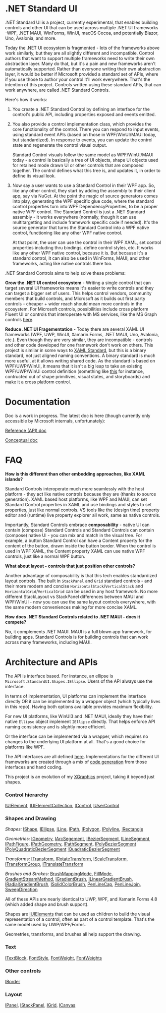 # .NET Standard UI

.NET Standard UI is a project, currently experimental, that enables building controls and other UI that can
be used across multiple .NET UI frameworks -WPF, .NET MAUI, WinForms, WinUI, macOS Cocoa, and potentially
Blazor, Uno, Avalonia, and more.

Today the .NET UI ecosystem is fragmented - lots of the frameworks above work similarly, but they
are all slightly different and incompatible. Control authors that want to support multiple frameworks
need to write their own abstraction layer. Many do that, but it's a pain and new frameworks aren't
automatically supported.  Rather than everyone writing their own abstraction layer, it would be better
if Microsoft provided a standard set of APIs, where if you use those to author your control it'll
work everywhere. That's the intention of this project. Controls written using these standard APIs,
that can work anywhere, are called .NET Standard Controls.

Here's how it works:
1. You create a .NET Standard Control by defining an interface for the control's public API, including
properties exposed and events emitted.

2. You also provide a control implementation class, which provides the core functionality of the control.
There you can respond to input events, using standard event APIs (based on those in WPF/WinUI/MAUI today, but standardized).
In response to events, you can update the control state and regenerate the control visual output.


    Standard Control visuals follow the same model as WPF/WinUI/MAUI today - a control is basically a tree of UI objects,
shape UI objects used for retained mode drawn UI or other controls that are composed together. The control
defines what this tree is, and updates it, in order to define its visual look.

3. Now say a user wants to use a Standard Control in their WPF app. So, like any other control, they start by
adding the assembly to their client app, say via NuGet. At the point the magic of source generators comes into play,
generating the WPF specific glue code, where the standard control properties turn into WPF DependencyProperties,
to be a proper native WPF control. The Standard Control is just a .NET Standard assembly - it works
everywhere (normally, though it can use multitargetting and include framework specific code if needed). It's the source
generator that turns the Standard Control into a WPF native control, functioning like any other WPF native control.

    At that point, the user can use the control in their WPF XAML, set control properties including thru bindings,
    define control styles, etc. It works like any other WPF native control, because it is. But because it's a
standard control, it can also be used in WinForms, MAUI, and other frameworks, acting like native controls there too.

.NET Standard Controls aims to help solve these problems:

**Grow the .NET UI control ecosystem** - Writing a single control that can target several UI
frameworks means it's easier to write controls and they can target a bigger set of users. This
helps control vendors, community members that build controls, and Microsoft as it builds out first
party controls - cheaper + wider reach should mean more controls in the ecosystem. For Microsoft controls,
possibilities include cross platform Fluent UI or controls that interoperate with MS services,
like the MS Graph controls [here](https://docs.microsoft.com/en-us/windows/communitytoolkit/graph/controls/peoplepicker).

**Reduce .NET UI Fragementation** - Today there are several XAML UI frameworks (WPF, UWP, WinUI, Xamarin.Forms,
.NET MAUI, Uno, Avalonia, etc.). Even though they are very similar, they are incompatible - controls and other
code developed for one framework don't work on others.
This project is similar in some ways to [XAML Standard](https://github.com/microsoft/xaml-standard), but this is a binary
standard, not just aligned naming conventions. A binary standard is much more useful, at it allows writing shared code.
As the standard is based on WPF/UWP/WinUI, it means that it isn't a big leap to take an existing WPF/UWP/WinUI control
definition (something like [this](https://docs.microsoft.com/en-us/dotnet/desktop/wpf/controls/button-styles-and-templates?view=netframeworkdesktop-4.8)
for instance, contructed out of shape primitives, visual states, and storyboards) and make it a cross platform control.


# Documentation

Doc is a work in progress. The latest doc is here (though currently only accessible by Microsoft internals, unfortunately):

[Reference (API) doc](https://review.docs.microsoft.com/en-us/dotnet/api/microsoft.standardui?view=dotnet-standard-ui&branch=pr-en-us-4)

[Conceptual doc](https://review.docs.microsoft.com/en-us/dotnet/standard-ui/?branch=main)

# FAQ

**How is this different than other embedding approaches, like XAML islands?**

Standard Controls interoperate much more seamlessly with the host platform - they act like native controls because they are (thanks to source generation). XAML based host platforms, like WPF and MAUI, can set Standard Control properties in XAML and use bindings and styles to set properties, just like normal controls. VS tools like the (design time) property editor and (runtime) live property explorer all
work, same as native controls.

Importantly, Standard Controls embrace **composability** - native UI can contain (compose) Standard Controls and Standard Controls can
contain (compose) native UI - you can mix and match in the visual tree. For example, a button Standard Control can have a Content property
for the content of the button, drawn inside the button border. When the control is used in WPF XAML, the Content property XAML can
use native WPF controls, just like a normal WPF button.

**What about layout - controls that just position other controls?**

Another advantage of composability is that this tech enables standardized layout controls. The built in `StackPanel` and `Grid`
standard controls - and their more modern and concise `HorizontalStack`/`VerticalStack` and `HorizontalGrid`/`VerticalGrid` can be used in
any host framework. No more different StackLayout vs StackPanel differences between MAUI and WPF/WinUI - now you can use the same
layout controls everywhere, with the same modern conveniences making for more concise XAML.

**How does .NET Standard Controls related to .NET MAUI - does it compete?**

No, it complements .NET MAUI. MAUI is a full blown app framework, for building apps. Standard Controls is for building
controls that can work across many frameworks, including MAUI.

# Architecture and APIs

The API is interface based. For instance, an ellipse is `Microsoft.StandardUI.Shapes.IEllipse`. Users of the API always use the interface.

In terms of implementation, UI platforms can implement the interface directly OR it can be implemented by a wrapper object (which typically lives in this repo). Having both options available provides maximum flexibility.

For new UI platforms, like WinUI3 and .NET MAUI, ideally they have their native
`Ellipse` object implement `IEllipse` directly. That helps enforce API naming consistency and is slightly more efficient.

Or the interface can be implemented via a wrapper, which requires no changes to the underlying UI platform at all. That's a good choice for platforms like WPF.

The API interfaces are all defined [here](src/Microsoft.StandardUI). Implementations for the different UI frameworks are created through a mix of [code generation](src/Microsoft.StandardUI.Analyzers) from those interfaces and hand coding.

This project is an evolution of my [XGraphics](https://github.com/BretJohnson/XGraphics) project, taking it beyond just shapes.

### Control hierarchy

[IUIElement](src/Microsoft.StandardUI/IUIElement.cs),
[IUIElementCollection](src/Microsoft.StandardUI/Controls/IUIElementCollection.cs),
[IControl](src/Microsoft.StandardUI/Controls/IControl.cs),
[IUserControl](src/Microsoft.StandardUI/Controls/IUserControl.cs)

### Shapes and Drawing

_Shapes:_
[IShape](src/Microsoft.StandardUI/Shapes/IShape.cs),
[IEllipse](src/Microsoft.StandardUI/Shapes/IEllipse.cs),
[ILine](src/Microsoft.StandardUI/Shapes/ILine.cs),
[IPath](src/Microsoft.StandardUI/Shapes/IPath.cs),
[IPolygon](src/Microsoft.StandardUI/Shapes/IPolygon.cs),
[IPolyline](src/Microsoft.StandardUI/Shapes/IPolyline.cs),
[IRectangle](src/Microsoft.StandardUI/Shapes/IRectangle.cs)

_Geometries:_
[IGeometry](src/Microsoft.StandardUI/Media/IGeometry.cs),
[IArcSegement](src/Microsoft.StandardUI/Media/IArcSegement.cs),
[IBezierSegment](src/Microsoft.StandardUI/Media/IBezierSegment.cs),
[ILineSegment](src/Microsoft.StandardUI/Media/ILineSegment.cs),
[IPathFigure](src/Microsoft.StandardUI/Media/IPathFigure.cs),
[IPathGeometry](src/Microsoft.StandardUI/Media/IPathGeometry.cs),
[IPathSegment](src/Microsoft.StandardUI/Media/IPathSegment.cs),
[IPolyBezierSegment](src/Microsoft.StandardUI/Media/IPolyBezierSegment.cs)
[IPolyQuadraticBezierSegment](src/Microsoft.StandardUI/Media/IPolyQuadraticBezierSegment.cs)
[IQuadraticBezierSegment](src/Microsoft.StandardUI/Media/IQuadraticBezierSegment.cs)

_Transforms:_
[ITransform](src/StandardUI/Media/ITransform.cs),
[IRotateTransform](src/StandardUI/Media/IRotateTransform.cs),
[IScaleTransform](src/StandardUI/Media/IScaleTransform.cs),
[ITransformGroup](src/StandardUI/Media/ITransformGroup.cs),
[ITranslateTransform](src/StandardUI/Media/ITranslateTransform.cs)

_Brushes and Strokes:_
[BrushMappingMode](src/StandardUI/Media/BrushMappingMode.cs),
[FillMode](src/StandardUI/Media/FillMode.cs),
[GradientStreamMethod](src/StandardUI/Media/GradientStreamMethod.cs),
[IGradientBrush](src/StandardUI/Media/IGradientBrush.cs),
[ILinearGradientBrush](src/StandardUI/Media/ILinearGradientBrush.cs),
[IRadialGradientBrush](src/StandardUI/Media/IRadialGradientBrush.cs),
[ISolidColorBrush](src/StandardUI/Media/ISolidColorBrush.cs),
[PenLineCap](src/StandardUI/Media/PenLineCap.cs),
[PenLineJoin](src/StandardUI/Media/PenLineJoin.cs),
[SweepDirection](src/StandardUI/Media/SweepDirection.cs)

All of these APIs are nearly identical to UWP, WPF, and Xamarin.Forms 4.8 (which added shape and brush support).

Shapes are [IUIElements](src/StandardUI/IUIElement.cs) that can be used as children to build the visual representation of a control, often as part of a control template. That's the same model used by UWP/WPF/Forms.

Geometries, transforms, and brushes all help support the drawing.

### Text

[ITextBlock](src/StandardUI/Controls/ITextBlock.cs),
[FontStyle](src/StandardUI/Text/FontStyle.cs),
[FontWeight](src/StandardUI/Text/FontWeight.cs),
[FontWeights](src/StandardUI/Text/FontWeights.cs)

### Other controls

[IBorder](src/StandardUI/Controls/IBorder.cs)

### Layout

[IPanel](src/StandardUI/Controls/IPanel.cs),
[IStackPanel](src/StandardUI/Controls/IStackPanel.cs),
[IGrid](src/StandardUI/Controls/IGrid.cs),
[ICanvas](src/StandardUI/Controls/ICanvas.cs)



